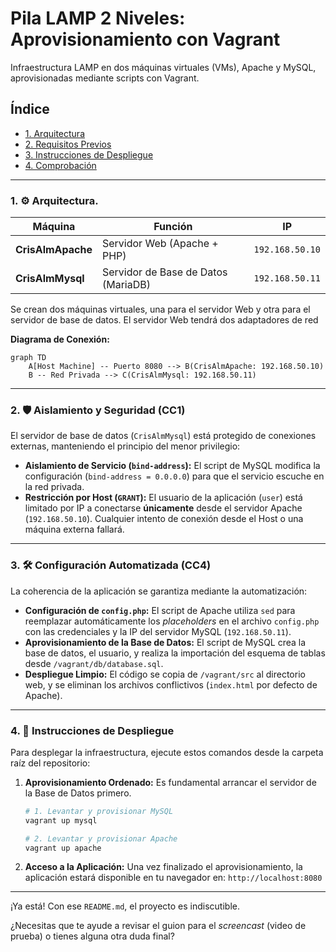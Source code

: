 # Pila LAMP 2 Niveles: Aprovisionamiento con Vagrant
Infraestructura LAMP en dos máquinas virtuales (VMs), Apache y MySQL, aprovisionadas mediante scripts con Vagrant.

## Índice

* [1. Arquitectura](#1-arquitectura)
* [2. Requisitos Previos](#2-requisitos-previos)
* [3. Instrucciones de Despliegue](#3-instrucciones-de-despliegue)
* [4. Comprobación](#4-comprobación)

---

### 1\. ⚙️ Arquitectura.

| Máquina | Función | IP |
| --- | --- | --- |
| **CrisAlmApache** | Servidor Web (Apache + PHP) | `192.168.50.10` |
| **CrisAlmMysql** | Servidor de Base de Datos (MariaDB) | `192.168.50.11` |

Se crean dos máquinas virtuales, una para el servidor Web y otra para el servidor de base de datos. El servidor Web tendrá dos adaptadores de red

**Diagrama de Conexión:**

```mermaid
graph TD
    A[Host Machine] -- Puerto 8080 --> B(CrisAlmApache: 192.168.50.10)
    B -- Red Privada --> C(CrisAlmMysql: 192.168.50.11)
```

-----

### 2\. 🛡️ Aislamiento y Seguridad (CC1)

El servidor de base de datos (`CrisAlmMysql`) está protegido de conexiones externas, manteniendo el principio del menor privilegio:

  * **Aislamiento de Servicio (`bind-address`):** El script de MySQL modifica la configuración (`bind-address = 0.0.0.0`) para que el servicio escuche en la red privada.
  * **Restricción por Host (`GRANT`):** El usuario de la aplicación (`user`) está limitado por IP a conectarse **únicamente** desde el servidor Apache (`192.168.50.10`). Cualquier intento de conexión desde el Host o una máquina externa fallará.

-----

### 3\. 🛠️ Configuración Automatizada (CC4)

La coherencia de la aplicación se garantiza mediante la automatización:

  * **Configuración de `config.php`:** El script de Apache utiliza `sed` para reemplazar automáticamente los *placeholders* en el archivo `config.php` con las credenciales y la IP del servidor MySQL (`192.168.50.11`).
  * **Aprovisionamiento de la Base de Datos:** El script de MySQL crea la base de datos, el usuario, y realiza la importación del esquema de tablas desde `/vagrant/db/database.sql`.
  * **Despliegue Limpio:** El código se copia de `/vagrant/src` al directorio web, y se eliminan los archivos conflictivos (`index.html` por defecto de Apache).

-----

### 4\. 🚀 Instrucciones de Despliegue

Para desplegar la infraestructura, ejecute estos comandos desde la carpeta raíz del repositorio:

1.  **Aprovisionamiento Ordenado:** Es fundamental arrancar el servidor de la Base de Datos primero.
    ```bash
    # 1. Levantar y provisionar MySQL
    vagrant up mysql

    # 2. Levantar y provisionar Apache
    vagrant up apache
    ```
2.  **Acceso a la Aplicación:**
    Una vez finalizado el aprovisionamiento, la aplicación estará disponible en tu navegador en:
    `http://localhost:8080`

-----

¡Ya está\! Con ese `README.md`, el proyecto es indiscutible.

¿Necesitas que te ayude a revisar el guion para el *screencast* (video de prueba) o tienes alguna otra duda final?

